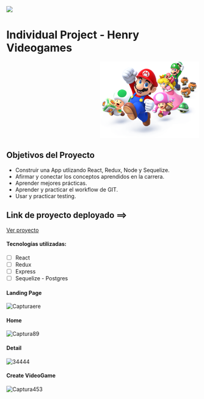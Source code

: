 <p align='left'>
    <img src='https://static.wixstatic.com/media/85087f_0d84cbeaeb824fca8f7ff18d7c9eaafd~mv2.png/v1/fill/w_160,h_30,al_c,q_85,usm_0.66_1.00_0.01/Logo_completo_Color_1PNG.webp' </img>
</p>

# Individual Project - Henry Videogames

<p align="right">
  <img height="200" src="./videogame.png" />
</p>

## Objetivos del Proyecto

- Construir una App utlizando React, Redux, Node y Sequelize.
- Afirmar y conectar los conceptos aprendidos en la carrera.
- Aprender mejores prácticas.
- Aprender y practicar el workflow de GIT.
- Usar y practicar testing.


## Link de proyecto deployado ==> 
<a href="https://videogameappnatti.vercel.app/" >Ver proyecto</a>


#### Tecnologías utilizadas:
- [ ] React
- [ ] Redux
- [ ] Express
- [ ] Sequelize - Postgres

#### Landing Page
![Capturaere](https://user-images.githubusercontent.com/93220311/174877895-1b80c25a-a3f7-4c77-8455-348a7d81ec8b.PNG)

#### Home
![Captura89](https://user-images.githubusercontent.com/93220311/174878119-6cafffed-c5d9-4628-82f1-b741c4a86a0a.PNG)

#### Detail 
![34444](https://user-images.githubusercontent.com/93220311/174878737-86f4c282-625d-4682-a9e4-afd42e386754.PNG)

#### Create VideoGame

![Captura453](https://user-images.githubusercontent.com/93220311/174878213-06d48b80-f0c0-4966-833c-b60e6d7627dc.PNG)

